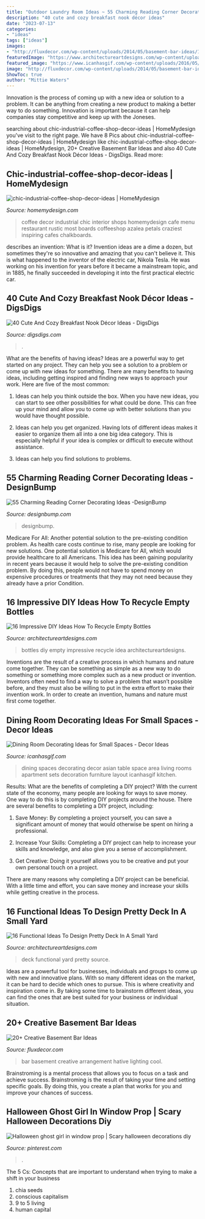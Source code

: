 ```yaml
---
title: "Outdoor Laundry Room Ideas ~ 55 Charming Reading Corner Decorating Ideas -designbump"
description: "40 cute and cozy breakfast nook décor ideas"
date: "2023-07-13"
categories:
- "ideas"
tags: ["ideas"]
images:
- "http://fluxdecor.com/wp-content/uploads/2014/05/basement-bar-ideas/13-wall-arrangement.jpg"
featuredImage: "https://www.architectureartdesigns.com/wp-content/uploads/2013/03/decoration-bottles-diy-ArchitectureArtDesigns-7.jpg"
featured_image: "https://www.icanhasgif.com/wp-content/uploads/2016/05/Dining-Room-Decorating-Ideas-for-Small-Spaces-767x1024.jpg"
image: "http://fluxdecor.com/wp-content/uploads/2014/05/basement-bar-ideas/13-wall-arrangement.jpg"
ShowToc: true
author: "Mittie Waters"
---
```



Innovation is the process of coming up with a new idea or solution to a problem. It can be anything from creating a new product to making a better way to do something. Innovation is important because it can help companies stay competitive and keep up with the Joneses.

	

		
searching about chic-industrial-coffee-shop-decor-ideas | HomeMydesign you've visit to the right page. We have 8 Pics about chic-industrial-coffee-shop-decor-ideas | HomeMydesign like chic-industrial-coffee-shop-decor-ideas | HomeMydesign, 20+ Creative Basement Bar Ideas and also 40 Cute And Cozy Breakfast Nook Décor Ideas - DigsDigs. Read more:
		
    
## Chic-industrial-coffee-shop-decor-ideas | HomeMydesign

<img loading=lazy src="https://homemydesign.com/wp-content/uploads/2019/05/chic-industrial-coffee-shop-decor-ideas.jpg" onerror="this.onerror=null;this.src='https://tse4.mm.bing.net/th?id=OIP.UbGFDmkg_Vb9zXvzAxoqmgHaLG&amp;pid=15.1';" alt="chic-industrial-coffee-shop-decor-ideas | HomeMydesign">

_Source: homemydesign.com_

>coffee decor industrial chic interior shops homemydesign cafe menu restaurant rustic most boards coffeeshop azalea petals craziest inspiring cafes chalkboards. 

	

describes an invention: What is it?
Invention ideas are a dime a dozen, but sometimes they're so innovative and amazing that you can't believe it. This is what happened to the inventor of the electric car, Nikola Tesla. He was working on his invention for years before it became a mainstream topic, and in 1885, he finally succeeded in developing it into the first practical electric car.

    
## 40 Cute And Cozy Breakfast Nook Décor Ideas - DigsDigs

<img loading=lazy src="https://www.digsdigs.com/photos/cute-and-cozy-breakfast-nook-decor-ideas-21-554x752.jpg" onerror="this.onerror=null;this.src='https://tse4.mm.bing.net/th?id=OIP.qSSKoVFK7UwY9eIkEQrSeQHaKD&amp;pid=15.1';" alt="40 Cute And Cozy Breakfast Nook Décor Ideas - DigsDigs">

_Source: digsdigs.com_

>. 

	

What are the benefits of having ideas?
Ideas are a powerful way to get started on any project. They can help you see a solution to a problem or come up with new ideas for something. There are many benefits to having ideas, including getting inspired and finding new ways to approach your work. Here are five of the most common: 
1. Ideas can help you think outside the box. When you have new ideas, you can start to see other possibilities for what could be done. This can free up your mind and allow you to come up with better solutions than you would have thought possible. 

2. Ideas can help you get organized. Having lots of different ideas makes it easier to organize them all into a one big idea category. This is especially helpful if your idea is complex or difficult to execute without assistance. 

3. Ideas can help you find solutions to problems.

    
## 55 Charming Reading Corner Decorating Ideas -DesignBump

<img loading=lazy src="http://cdn.designbump.com/wp-content/uploads/2015/11/reading-corner-nook16.jpg" onerror="this.onerror=null;this.src='https://tse1.mm.bing.net/th?id=OIP.YM4eHyaZisHada0sFwrXkgHaLG&amp;pid=15.1';" alt="55 Charming Reading Corner Decorating Ideas -DesignBump">

_Source: designbump.com_

>designbump. 

	

Medicare For All: Another potential solution to the pre-existing condition problem.
As health care costs continue to rise, many people are looking for new solutions. One potential solution is Medicare for All, which would provide healthcare to all Americans. This idea has been gaining popularity in recent years because it would help to solve the pre-existing condition problem. By doing this, people would not have to spend money on expensive procedures or treatments that they may not need because they already have a prior Condition.

    
## 16 Impressive DIY Ideas How To Recycle Empty Bottles

<img loading=lazy src="https://www.architectureartdesigns.com/wp-content/uploads/2013/03/decoration-bottles-diy-ArchitectureArtDesigns-7.jpg" onerror="this.onerror=null;this.src='https://tse3.mm.bing.net/th?id=OIP.jMRhcDaSHdLdfuWguAqdRgHaJ6&amp;pid=15.1';" alt="16 Impressive DIY Ideas How To Recycle Empty Bottles">

_Source: architectureartdesigns.com_

>bottles diy empty impressive recycle idea architectureartdesigns. 

	

Inventions are the result of a creative process in which humans and nature come together. They can be something as simple as a new way to do something or something more complex such as a new product or invention. Inventors often need to find a way to solve a problem that wasn’t possible before, and they must also be willing to put in the extra effort to make their invention work. In order to create an invention, humans and nature must first come together.

    
## Dining Room Decorating Ideas For Small Spaces - Decor Ideas

<img loading=lazy src="https://www.icanhasgif.com/wp-content/uploads/2016/05/Dining-Room-Decorating-Ideas-for-Small-Spaces-767x1024.jpg" onerror="this.onerror=null;this.src='https://tse3.mm.bing.net/th?id=OIP.tPL8JJ31-MF2w6srxUFd9AHaJ4&amp;pid=15.1';" alt="Dining Room Decorating Ideas for Small Spaces - Decor Ideas">

_Source: icanhasgif.com_

>dining spaces decorating decor asian table space area living rooms apartment sets decoration furniture layout icanhasgif kitchen. 

	

Results: What are the benefits of completing a DIY project?
With the current state of the economy, many people are looking for ways to save money. One way to do this is by completing DIY projects around the house. There are several benefits to completing a DIY project, including:
1. Save Money: By completing a project yourself, you can save a significant amount of money that would otherwise be spent on hiring a professional.

2. Increase Your Skills: Completing a DIY project can help to increase your skills and knowledge, and also give you a sense of accomplishment.

3. Get Creative: Doing it yourself allows you to be creative and put your own personal touch on a project.

There are many reasons why completing a DIY project can be beneficial. With a little time and effort, you can save money and increase your skills while getting creative in the process.

    
## 16 Functional Ideas To Design Pretty Deck In A Small Yard

<img loading=lazy src="https://www.architectureartdesigns.com/wp-content/uploads/2016/03/4-53.jpg" onerror="this.onerror=null;this.src='https://tse3.mm.bing.net/th?id=OIP.QvcgdS1OcU7ORPTFuWE8hAAAAA&amp;pid=15.1';" alt="16 Functional Ideas To Design Pretty Deck In A Small Yard">

_Source: architectureartdesigns.com_

>deck functional yard pretty source. 

	

Ideas are a powerful tool for businesses, individuals and groups to come up with new and innovative plans. With so many different ideas on the market, it can be hard to decide which ones to pursue. This is where creativity and inspiration come in. By taking some time to brainstorm different ideas, you can find the ones that are best suited for your business or individual situation.

    
## 20+ Creative Basement Bar Ideas

<img loading=lazy src="http://fluxdecor.com/wp-content/uploads/2014/05/basement-bar-ideas/13-wall-arrangement.jpg" onerror="this.onerror=null;this.src='https://tse2.mm.bing.net/th?id=OIP.cFNCNa6iVc-TO7xSlDm1QQHaJ3&amp;pid=15.1';" alt="20+ Creative Basement Bar Ideas">

_Source: fluxdecor.com_

>bar basement creative arrangement hative lighting cool. 

	

Brainstroming is a mental process that allows you to focus on a task and achieve success. Brainstroming is the result of taking your time and setting specific goals. By doing this, you create a plan that works for you and improve your chances of success.

    
## Halloween Ghost Girl In Window Prop | Scary Halloween Decorations Diy

<img loading=lazy src="https://i.pinimg.com/736x/00/5f/0d/005f0de5214e5374a681b9162d92845d.jpg" onerror="this.onerror=null;this.src='https://tse3.mm.bing.net/th?id=OIP.fRTf-P2HEvSOvYCWz1GyXAAAAA&amp;pid=15.1';" alt="Halloween ghost girl in window prop | Scary halloween decorations diy">

_Source: pinterest.com_

>. 

	

The 5 Cs: Concepts that are important to understand when trying to make a shift in your business
1. chia seeds
2. conscious capitalism
3. 9 to 5 living
4. human capital

